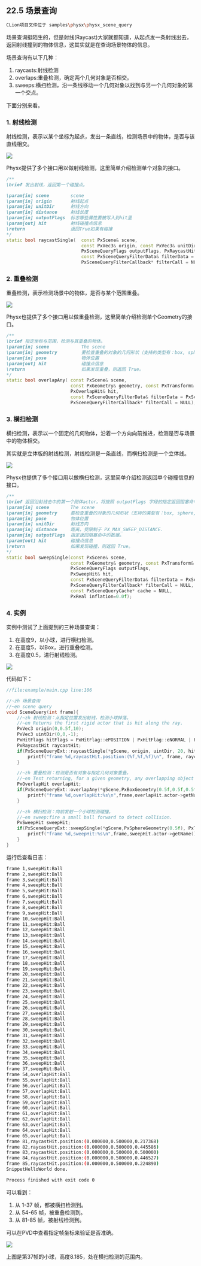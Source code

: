 ## 22.5 场景查询

```bash
CLion项目文件位于 samples\physx\physx_scene_query
```

场景查询挺陌生的，但是射线(Raycast)大家就都知道，从起点发一条射线出去，返回射线撞到的物体信息，这其实就是在查询场景物体的信息。

场景查询有以下几种：
1. raycasts:射线检测
2. overlaps:重叠检测，确定两个几何对象是否相交。
3. sweeps:横扫检测，沿一条线移动一个几何对象以找到与另一个几何对象的第一个交点。

下面分别来看。

### 1. 射线检测

射线检测，表示以某个坐标为起点，发出一条直线，检测场景中的物体，是否与该直线相交。

![](../../imgs/physx/scene_query/raycast.png)

Physx提供了多个接口用以做射线检测，这里简单介绍检测单个对象的接口。

```c++
/**
\brief 发出射线，返回第一个碰撞点。

\param[in] scene		scene
\param[in] origin		射线起点
\param[in] unitDir		射线方向
\param[in] distance		射线长度
\param[in] outputFlags	标志哪些属性要被写入到hit里
\param[out] hit			射线碰撞点信息
\return                 返回True如果有碰撞
*/
static bool raycastSingle(	const PxScene& scene,
                            const PxVec3& origin, const PxVec3& unitDir, const PxReal distance,
                            PxSceneQueryFlags outputFlags, PxRaycastHit& hit,
                            const PxSceneQueryFilterData& filterData = PxSceneQueryFilterData(),
                            PxSceneQueryFilterCallback* filterCall = NULL, const PxSceneQueryCache* cache = NULL);
```

### 2. 重叠检测

重叠检测，表示检测场景中的物体，是否与某个范围重叠。

![](../../imgs/physx/scene_query/overlap.png)

Physx也提供了多个接口用以做重叠检测，这里简单介绍检测单个Geometry的接口。

```c++
/**
\brief 指定坐标与范围，检测与其重叠的物体。
\param[in] scene			The scene
\param[in] geometry			要检查重叠的对象的几何形状（支持的类型有：box, sphere, capsule, convex）。
\param[in] pose				物体位置
\param[out] hit				碰撞点信息
\return 					如果发现重叠，则返回 True。
*/
static bool	overlapAny(	const PxScene& scene,
                        const PxGeometry& geometry, const PxTransform& pose,
                        PxOverlapHit& hit,
                        const PxSceneQueryFilterData& filterData = PxSceneQueryFilterData(),
                        PxSceneQueryFilterCallback* filterCall = NULL);
```

### 3. 横扫检测

横扫检测，表示以一个固定的几何物体，沿着一个方向向前推进，检测是否与场景中的物体相交。

其实就是立体版的射线检测，射线检测是一条直线，而横扫检测是一个立体线。

![](../../imgs/physx/scene_query/sweep.png)

Physx也提供了多个接口用以做横扫检测，这里简单介绍检测返回单个碰撞信息的接口。

```c++
/**
\brief 返回沿射线击中的第一个刚体actor。将按照 outputFlags 字段的指定返回阻塞命中的数据。
\param[in] scene		The scene
\param[in] geometry		要检查重叠的对象的几何形状（支持的类型有：box, sphere, capsule, convex）。
\param[in] pose			物体位置
\param[in] unitDir		射线方向
\param[in] distance		距离，受限制于 PX_MAX_SWEEP_DISTANCE.
\param[in] outputFlags	指定返回阻塞命中的数据。
\param[out] hit			碰撞点信息
\return 				如果发现碰撞，则返回 True。
*/
static bool sweepSingle(const PxScene& scene,
						const PxGeometry& geometry, const PxTransform& pose, const PxVec3& unitDir, const PxReal distance,
						PxSceneQueryFlags outputFlags,
						PxSweepHit& hit,
						const PxSceneQueryFilterData& filterData = PxSceneQueryFilterData(),
						PxSceneQueryFilterCallback* filterCall = NULL,
						const PxSceneQueryCache* cache = NULL,
						PxReal inflation=0.0f);
```

### 4. 实例

实例中测试了上面提到的三种场景查询：
1. 在高度9，以小球，进行横扫检测。
2. 在高度5，以Box，进行重叠检测。
3. 在高度0.5，进行射线检测。

![](../../imgs/physx/scene_query/scene_query.jpg)

代码如下：

```c++
//file:example/main.cpp line:106

//~zh 场景查询
//~en scene query
void SceneQuery(int frame){
    //~zh 射线检测：从指定位置发出射线，检测小球掉落。
    //~en Returns the first rigid actor that is hit along the ray.
    PxVec3 origin(0,0.5f,10);
    PxVec3 uintDir(0,0,-1);
    PxHitFlags hitFlags = PxHitFlag::ePOSITION | PxHitFlag::eNORMAL | PxHitFlag::eUV;
    PxRaycastHit raycastHit;
    if(PxSceneQueryExt::raycastSingle(*gScene, origin, uintDir, 20, hitFlags, raycastHit)){
        printf("frame %d,raycastHit.position:(%f,%f,%f)\n", frame, raycastHit.position.x, raycastHit.position.y, raycastHit.position.z);
    }

    //~zh 重叠检测：检测是否有对象与指定几何对象重叠。
    //~en Test returning, for a given geometry, any overlapping object in the scene.
    PxOverlapHit overlapHit;
    if(PxSceneQueryExt::overlapAny(*gScene,PxBoxGeometry(0.5f,0.5f,0.5f),PxTransform(PxVec3(0,5.0f,0)),overlapHit)){
        printf("frame %d,overlapHit:%s\n",frame,overlapHit.actor->getName());
    }

    //~zh 横扫检测：向前发射一个小球检测碰撞。
    //~en sweep:fire a small ball forward to detect collision.
    PxSweepHit sweepHit;
    if(PxSceneQueryExt::sweepSingle(*gScene,PxSphereGeometry(0.5f), PxTransform(PxVec3(0,9.0f,10)),uintDir,20,hitFlags,sweepHit)){
        printf("frame %d,sweepHit:%s\n",frame,sweepHit.actor->getName());
    }
}
```

运行后查看日志：

```bash
frame 1,sweepHit:Ball
frame 2,sweepHit:Ball
frame 3,sweepHit:Ball
frame 4,sweepHit:Ball
frame 5,sweepHit:Ball
frame 6,sweepHit:Ball
frame 7,sweepHit:Ball
frame 8,sweepHit:Ball
frame 9,sweepHit:Ball
frame 10,sweepHit:Ball
frame 11,sweepHit:Ball
frame 12,sweepHit:Ball
frame 13,sweepHit:Ball
frame 14,sweepHit:Ball
frame 15,sweepHit:Ball
frame 16,sweepHit:Ball
frame 17,sweepHit:Ball
frame 18,sweepHit:Ball
frame 19,sweepHit:Ball
frame 20,sweepHit:Ball
frame 21,sweepHit:Ball
frame 22,sweepHit:Ball
frame 23,sweepHit:Ball
frame 24,sweepHit:Ball
frame 25,sweepHit:Ball
frame 26,sweepHit:Ball
frame 27,sweepHit:Ball
frame 28,sweepHit:Ball
frame 29,sweepHit:Ball
frame 30,sweepHit:Ball
frame 31,sweepHit:Ball
frame 32,sweepHit:Ball
frame 33,sweepHit:Ball
frame 34,sweepHit:Ball
frame 35,sweepHit:Ball
frame 36,sweepHit:Ball
frame 37,sweepHit:Ball
frame 54,overlapHit:Ball
frame 55,overlapHit:Ball
frame 56,overlapHit:Ball
frame 57,overlapHit:Ball
frame 58,overlapHit:Ball
frame 59,overlapHit:Ball
frame 60,overlapHit:Ball
frame 61,overlapHit:Ball
frame 62,overlapHit:Ball
frame 63,overlapHit:Ball
frame 64,overlapHit:Ball
frame 65,overlapHit:Ball
frame 81,raycastHit.position:(0.000000,0.500000,0.217368)
frame 82,raycastHit.position:(0.000000,0.500000,0.445586)
frame 83,raycastHit.position:(0.000000,0.500000,0.500000)
frame 84,raycastHit.position:(0.000000,0.500000,0.446527)
frame 85,raycastHit.position:(0.000000,0.500000,0.224890)
SnippetHelloWorld done.

Process finished with exit code 0
```

可以看到：
1. 从 1-37 帧，都被横扫检测到。
2. 从 54-65 帧，被重叠检测到。
3. 从 81-85 帧，被射线检测到。

可以在PVD中查看指定帧坐标来验证是否准确。

![](../../imgs/physx/scene_query/pvd_show_frame_position.jpg)

上图是第37帧的小球，高度8.185，处在横扫检测的范围内。

